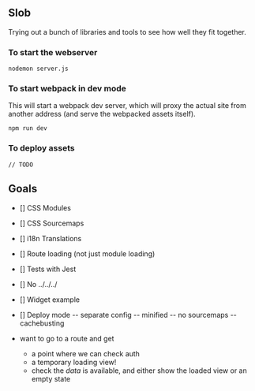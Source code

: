 ## Slob

Trying out a bunch of libraries and tools to see how well they fit together.

### To start the webserver

```
nodemon server.js
```

### To start webpack in dev mode

This will start a webpack dev server, which will proxy the actual site from
another address (and serve the webpacked assets itself).

```
npm run dev
```

### To deploy assets

```
// TODO
```


## Goals

- [] CSS Modules
- [] CSS Sourcemaps
- [] i18n Translations
- [] Route loading (not just module loading)
- [] Tests with Jest
- [] No ../../../
- [] Widget example
- [] Deploy mode
 -- separate config
 -- minified
 -- no sourcemaps
 -- cachebusting

- want to go to a route and get
  - a point where we can check auth
  - a temporary loading view!
  - check the _data_ is available, and either show the loaded view or an empty state

